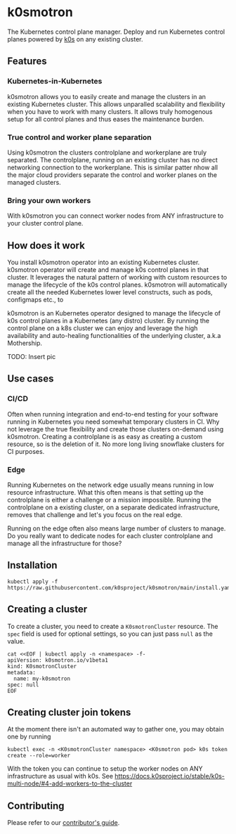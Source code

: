 # k0smotron

The Kubernetes control plane manager. Deploy and run Kubernetes control planes powered by [k0s](https://k0sproject.io) on any existing cluster.

## Features

### Kubernetes-in-Kubernetes

k0smotron allows you to easily create and manage the clusters in an existing Kubernetes cluster. This allows unparalled scalability and flexibility when you have to work with many clusters. It allows truly homogenous setup for all control planes and thus eases the maintenance burden.

### True control and worker plane separation

Using k0smotron the clusters controlplane and workerplane are truly separated. The controlplane, running on an existing cluster has no direct networking connection to the workerplane. This is similar patter nhow all the major cloud providers separate the control and worker planes on the managed clusters. 

### Bring your own workers

With k0smotron you can connect worker nodes from ANY infrastructure to your cluster control plane. 

## How does it work

You install k0smotron operator into an existing Kubernetes cluster. k0smotron operator will create and manage k0s control planes in that cluster. It leverages the natural pattern of working with custom resources to manage the lifecycle of the k0s control planes. k0smotron will automatically create all the needed Kubernetes lower level constructs, such as pods, configmaps etc., to 

k0smotron is an Kubernetes operator designed to manage the lifecycle of k0s control planes in a Kubernetes (any distro) cluster. By running the control plane on a k8s cluster we can enjoy and leverage the high availability and auto-healing functionalities of the underlying cluster, a.k.a Mothership.

TODO: Insert pic

## Use cases

### CI/CD

Often when running integration and end-to-end testing for your software running in Kubernetes you need somewhat temporary clusters in CI. Why not leverage the true flexibility and create those clusters on-demand using k0smotron. Creating a controlplane is as easy as creating a custom resource, so is the deletion of it. No more long living snowflake clusters for CI purposes.

### Edge

Running Kubernetes on the network edge usually means running in low resource infrastructure. What this often means is that setting up the controlplane is either a challenge or a mission impossible. Running the controlplane on a existing cluster, on a separate dedicated infrastructure, removes that challenge and let's you focus on the real edge. 

Running on the edge often also means large number of clusters to manage. Do you really want to dedicate nodes for each cluster controlplane and manage all the infrastructure for those?

## Installation

```
kubectl apply -f https://raw.githubusercontent.com/k0sproject/k0smotron/main/install.yaml
```

## Creating a cluster

To create a cluster, you need to create a `K0smotronCluster` resource. The `spec` field is used for optional settings, so you can just pass `null` as the value.

```
cat <<EOF | kubectl apply -n <namespace> -f-
apiVersion: k0smotron.io/v1beta1
kind: K0smotronCluster
metadata:
  name: my-k0smotron
spec: null
EOF
```

## Creating cluster join tokens

At the moment there isn't an automated way to gather one, you may obtain one by running 

```
kubectl exec -n <K0smotronCluster namespace> <K0smotron pod> k0s token create --role=worker
```

With the token you can continue to setup the worker nodes on ANY infrastructure as usual with k0s. See https://docs.k0sproject.io/stable/k0s-multi-node/#4-add-workers-to-the-cluster

## Contributing

Please refer to our [contributor's guide](contributors/).